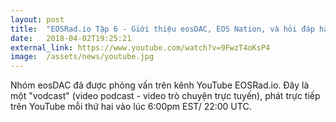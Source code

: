 ```yaml
---
layout: post
title:  "EOSRad.io Tập 6 - Giới thiệu eosDAC, EOS Nation, và hỏi đáp hàng tuần với Thomas Cox"
date:   2018-04-02T19:25:21
external_link: https://www.youtube.com/watch?v=9FwzT4oKsP4
image:  /assets/news/youtube.jpg
---
```

Nhóm eosDAC đã được phỏng vấn trên kênh YouTube EOSRad.io. Đây là một "vodcast" (video podcast - video trò chuyện trực tuyến), phát trực tiếp trên YouTube mỗi thứ hai vào lúc 6:00pm EST/ 22:00 UTC.

